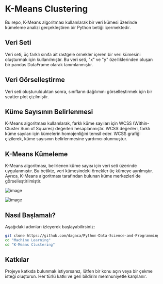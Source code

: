 # K-Means Clustering

Bu repo, K-Means algoritması kullanılarak bir veri kümesi üzerinde kümeleme analizi gerçekleştiren bir Python betiği içermektedir.



## Veri Seti

Veri seti, üç farklı sınıfa ait rastgele örnekler içeren bir veri kümesini oluşturmak için kullanılmıştır. Bu veri seti, "x" ve "y" özelliklerinden oluşan bir pandas DataFrame olarak tanımlanmıştır.



## Veri Görselleştirme

Veri seti oluşturulduktan sonra, sınıfların dağılımını görselleştirmek için bir scatter plot çizilmiştir.



## Küme Sayısının Belirlenmesi

K-Means algoritması kullanılarak, farklı küme sayıları için WCSS (Within-Cluster Sum of Squares) değerleri hesaplanmıştır. WCSS değerleri, farklı küme sayıları için kümelerin homojenliğini temsil eder. WCSS grafiği çizilerek, küme sayısının belirlenmesine yardımcı olunmuştur.



## K-Means Kümeleme

K-Means algoritması, belirlenen küme sayısı için veri seti üzerinde uygulanmıştır. Bu betikte, veri kümesindeki örnekler üç kümeye ayrılmıştır. Ayrıca, K-Means algoritması tarafından bulunan küme merkezleri de görselleştirilmiştir.

![image](https://github.com/dagaca/Python-Data-Science-and-Programming/assets/80363244/74f3b8e8-f643-4100-bda1-eba4f127a7bf)


![image](https://github.com/dagaca/Python-Data-Science-and-Programming/assets/80363244/645d8458-9f30-4f2e-89a9-36ef3e8a146e)


## Nasıl Başlamalı?
Aşağıdaki adımları izleyerek başlayabilirsiniz:

```bash
git clone https://github.com/dagaca/Python-Data-Science-and-Programming.git
cd "Machine Learning"
cd "K-Means Clustering"
```


## Katkılar
Projeye katkıda bulunmak istiyorsanız, lütfen bir konu açın veya bir çekme isteği oluşturun. Her türlü katkı ve geri bildirim memnuniyetle karşılanır.
